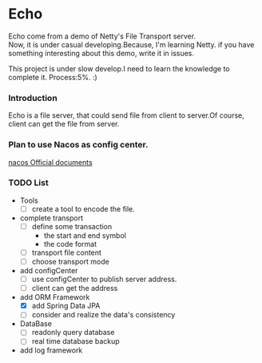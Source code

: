 # Echo
Echo come from a demo of Netty's File Transport server.  
Now, it is under casual developing.Because, I'm learning Netty. if you have something interesting about this demo, write it in issues.

This project is under slow develop.I need to learn the knowledge to complete it.
Process:5%. :)
### Introduction
Echo is a file server, that could send file from client to server.Of course, client can get the file from server.

### Plan to use Nacos as config center.

[nacos Official documents ](https://nacos.io/)

### TODO List
+ Tools
  - [ ] create a tool to encode the file. 
+ complete transport
  - [ ] define some transaction
    - the start and end symbol
    - the code format
  - [ ] transport file content
  - [ ] choose transport mode
+ add configCenter<BR>
  - [ ] use configCenter to publish server address.
  - [ ] client can get the address
+ add ORM Framework
  - [x] add Spring Data JPA
  - [ ] consider and realize the data's consistency
+ DataBase
  - [ ] readonly query database
  - [ ] real time database backup
+ add log framework

